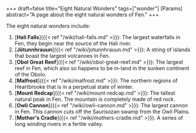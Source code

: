 +++
draft=false
title="Eight Natural Wonders"
tags=["wonder"]
[Params]
  abstract="A page about the eight natural wonders of Fen."
+++

The eight natural wonders include:

1. [**Hali Falls**]({{< ref "/wiki/hali-falls.md" >}}): The largest waterfalls in Fen, they begin near the source of the Hali river.
2. [**Jötunnhrauun**]({{< ref "/wiki/jotunnhrauun.md" >}}): A string of islands that boast the largest volcanoes in Fen.
3. [**Obol Great Reef**]({{< ref "/wiki/obol-great-reef.md" >}}): The largest reef in Fen, which also so happens to be in-land in the sunken continent of the Obolo.
4. [**Malfrost**]({{< ref "/wiki/malfrost.md" >}}): The northern regions of Heartbrooke that is in a perpetual state of winter.
5. [**Mount Redcap**]({{< ref "/wiki/mount-redcap.md" >}}): The tallest natural peak in Fen. The mountain is completely made of red rock.
7. [**Owli Cannon**]({{< ref "/wiki/owli-cannon.md" >}}): The largest cannon in Fen. This cannon cuts off the Saurisozan swamp from the Owli Plains.
8. [**Mother's Cradle**]({{< ref "/wiki/mothers-cradle.md" >}}): A series of long winding rivers in a fertile valley. 
